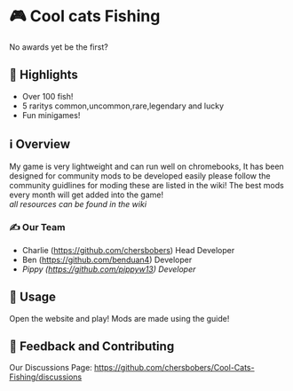 # 🎮 Cool cats Fishing
No awards yet be the first?


## 🌟 Highlights

- Over 100 fish!
- 5 raritys common,uncommon,rare,legendary and lucky
- Fun minigames!


## ℹ️ Overview
My game is very lightweight and can run well on chromebooks, It has been designed for community mods to be developed easily please follow the community guidlines for moding these are listed in the wiki! The best mods every month will get added into the game! <br>
*all resources can be found in the wiki*



### ✍️ Our Team

- Charlie (https://github.com/chersbobers) Head Developer
- Ben (https://github.com/benduan4) Developer
- *Pippy (https://github.com/pippyw13) Developer*


## 🚀 Usage
Open the website and play! 
Mods are made using the guide!


## 💭 Feedback and Contributing
Our Discussions Page: https://github.com/chersbobers/Cool-Cats-Fishing/discussions
